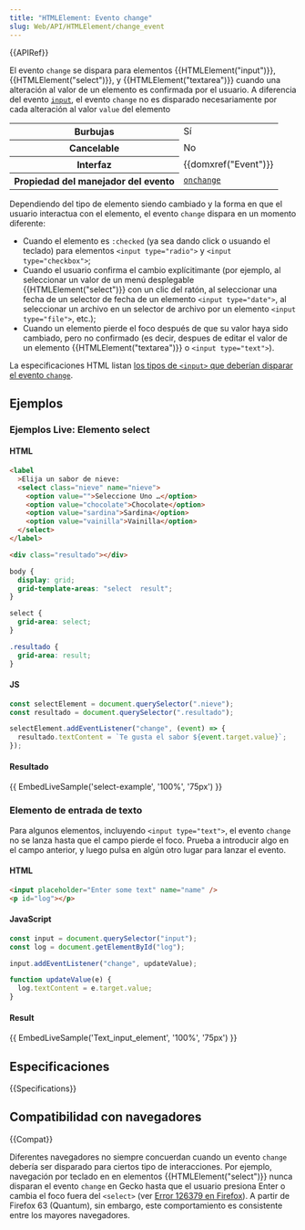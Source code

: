 ```yaml
---
title: "HTMLElement: Evento change"
slug: Web/API/HTMLElement/change_event
---
```


{{APIRef}}

El evento `change` se dispara para elementos {{HTMLElement("input")}}, {{HTMLElement("select")}}, y {{HTMLElement("textarea")}} cuando una alteración al valor de un elemento es confirmada por el usuario. A diferencia del evento [`input`](/es/docs/Web/Reference/Events/input), el evento `change` no es disparado necesariamente por cada alteración al valor `value` del elemento

<table class="properties">
  <tbody>
    <tr>
      <th scope="row">Burbujas</th>
      <td>Sí</td>
    </tr>
    <tr>
      <th scope="row">Cancelable</th>
      <td>No</td>
    </tr>
    <tr>
      <th scope="row">Interfaz</th>
      <td>{{domxref("Event")}}</td>
    </tr>
    <tr>
      <th scope="row">Propiedad del manejador del evento</th>
      <td>
        <code
          ><a href="/es/docs/Web/API/GlobalEventHandlers/onchange"
            >onchange</a
          ></code
        >
      </td>
    </tr>
  </tbody>
</table>

Dependiendo del tipo de elemento siendo cambiado y la forma en que el usuario interactua con el elemento, el evento `change` dispara en un momento diferente:

- Cuando el elemento es `:checked` (ya sea dando click o usuando el teclado) para elementos `<input type="radio">` y `<input type="checkbox">`;
- Cuando el usuario confirma el cambio explícitimante (por ejemplo, al seleccionar un valor de un menú desplegable {{HTMLElement("select")}} con un clic del ratón, al seleccionar una fecha de un selector de fecha de un elemento `<input type="date">`, al seleccionar un archivo en un selector de archivo por un elemento `<input type="file">`, etc.);
- Cuando un elemento pierde el foco después de que su valor haya sido cambiado, pero no confirmado (es decir, despues de editar el valor de un elemento {{HTMLElement("textarea")}} o `<input type="text">`).

La especificaciones HTML listan [los tipos de `<input>` que deberían disparar el evento `change`](https://html.spec.whatwg.org/multipage/forms.html#concept-input-apply).

## Ejemplos

### Ejemplos Live: Elemento select

#### HTML

```html
<label
  >Elija un sabor de nieve:
  <select class="nieve" name="nieve">
    <option value="">Seleccione Uno …</option>
    <option value="chocolate">Chocolate</option>
    <option value="sardina">Sardina</option>
    <option value="vainilla">Vainilla</option>
  </select>
</label>

<div class="resultado"></div>
```

```css hidden
body {
  display: grid;
  grid-template-areas: "select  result";
}

select {
  grid-area: select;
}

.resultado {
  grid-area: result;
}
```

#### JS

```js
const selectElement = document.querySelector(".nieve");
const resultado = document.querySelector(".resultado");

selectElement.addEventListener("change", (event) => {
  resultado.textContent = `Te gusta el sabor ${event.target.value}`;
});
```

#### Resultado

{{ EmbedLiveSample('select-example', '100%', '75px') }}

### Elemento de entrada de texto

Para algunos elementos, incluyendo `<input type="text">`, el evento `change` no se lanza hasta que el campo pierde el foco. Prueba a introducir algo en el campo anterior, y luego pulsa en algún otro lugar para lanzar el evento.

#### HTML

```html
<input placeholder="Enter some text" name="name" />
<p id="log"></p>
```

#### JavaScript

```js
const input = document.querySelector("input");
const log = document.getElementById("log");

input.addEventListener("change", updateValue);

function updateValue(e) {
  log.textContent = e.target.value;
}
```

#### Result

{{ EmbedLiveSample('Text_input_element', '100%', '75px') }}

## Especificaciones

{{Specifications}}

## Compatibilidad con navegadores

{{Compat}}

Diferentes navegadores no siempre concuerdan cuando un evento `change` debería ser disparado para ciertos tipo de interacciones. Por ejemplo, navegación por teclado en en elementos {{HTMLElement("select")}} nunca disparan el evento `change` en Gecko hasta que el usuario presiona Enter o cambia el foco fuera del `<select>` (ver [Error 126379 en Firefox](https://bugzil.la/126379)). A partir de Firefox 63 (Quantum), sin embargo, este comportamiento es consistente entre los mayores navegadores.

